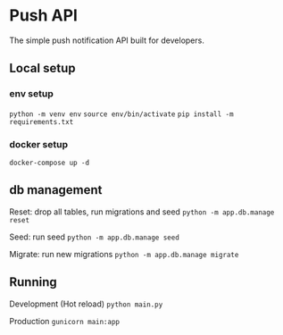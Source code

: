 # Push API
The simple push notification API built for developers.

## Local setup

### env setup
`python -m venv env`
`source env/bin/activate`
`pip install -m requirements.txt`

### docker setup
`docker-compose up -d` 

## db management

Reset: drop all tables, run migrations and seed
`python -m app.db.manage reset`

Seed: run seed
`python -m app.db.manage seed`

Migrate: run new migrations
`python -m app.db.manage migrate`

## Running

Development (Hot reload)
`python main.py`

Production
`gunicorn main:app`